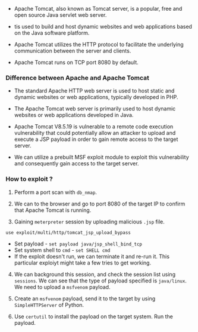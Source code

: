 
+ Apache Tomcat, also known as Tomcat server, is a popular, free and open source Java
servlet web server.

+ tis used to build and host dynamic websites and web applications based on the Java
software platform.

+ Apache Tomcat utilizes the HTTP protocol to facilitate the underlying communication
between the server and clients.

+ Apache Tomcat runs on TCP port 8080 by default.

### Difference between Apache and Apache Tomcat

+ The standard Apache HTTP web server is used to host static and dynamic websites
or web applications, typically developed in PHP.

+ The Apache Tomcat web server is primarily used to host dynamic websites or web
applications developed in Java.

+ Apache Tomcat V8.5.19 is vulnerable to a remote code execution vulnerability that
could potentially allow an attacker to upload and execute a JSP payload in order to
gain remote access to the target server.

+ We can utilize a prebuilt MSF exploit module to exploit this vulnerability and
consequently gain access to the target server.

### How to exploit ?

1. Perform a port scan with `db_nmap`.

2. We can to the browser and go to port 8080 of the target IP to confirm that Apache Tomcat is running.

3. Gaining `meterpreter` session by uploading malicious `.jsp` file.
```
use exploit/multi/http/tomcat_jsp_upload_bypass
```
- Set payload - `set payload java/jsp_shell_bind_tcp`
- Set system shell to `cmd` - `set SHELL cmd`
- If the exploit doesn't run, we can terminate it and re-run it. This particular exploiyt might take a few tries to get working.

4. We can background this session, and check the session list using `sessions`. We can see that the type of payload specified is `java/linux`. We need to upload a `msfvenom` payload. 

5. Create an `msfvenom` payload, send it to the target by using `SimpleHTTPServer` of Python.

6. Use `certutil` to install the payload on the target system. Run the payload.